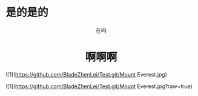 # 是的是的
<p align="center">
    在吗
</p>
<h1 align="center">啊啊啊</h1>

![1](https://github.com/BladeZhenLei/Test.git/Mount Everest.jpg)


![1](https://github.com/BladeZhenLei/Test.git/Mount Everest.jpg?raw=true)
